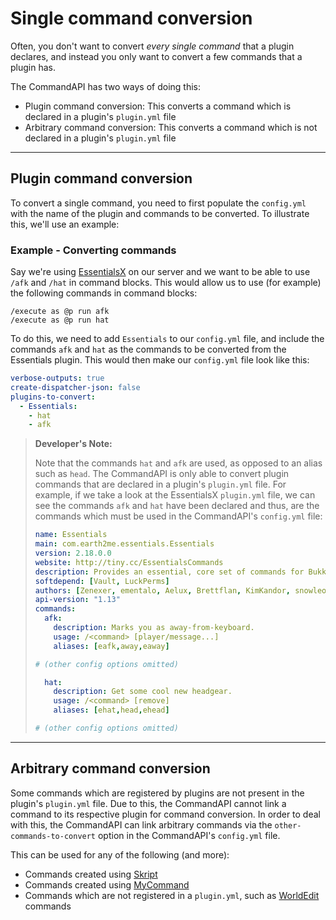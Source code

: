# Single command conversion

Often, you don't want to convert _every single command_ that a plugin declares, and instead you only want to convert a few commands that a plugin has.

The CommandAPI has two ways of doing this: 

- Plugin command conversion: This converts a command which is declared in a plugin's `plugin.yml` file
- Arbitrary command conversion: This converts a command which is not declared in a plugin's `plugin.yml` file

-----

## Plugin command conversion

To convert a single command, you need to first populate the `config.yml` with the name of the plugin and commands to be converted. To illustrate this, we'll use an example:

<div class="example">

### Example - Converting commands

Say we're using [EssentialsX](https://www.spigotmc.org/resources/essentialsx.9089/) on our server and we want to be able to use `/afk` and `/hat` in command blocks. This would allow us to use (for example) the following commands in command blocks:

```
/execute as @p run afk
/execute as @p run hat
```

To do this, we need to add `Essentials` to our `config.yml` file, and include the commands `afk` and `hat` as the commands to be converted from the Essentials plugin. This would then make our `config.yml` file look like this:

```yaml
verbose-outputs: true
create-dispatcher-json: false
plugins-to-convert: 
  - Essentials: 
    - hat
    - afk
```

> **Developer's Note:**
>
> Note that the commands `hat` and `afk` are used, as opposed to an alias such as `head`. The CommandAPI is only able to convert plugin commands that are declared in a plugin's `plugin.yml` file. For example, if we take a look at the EssentialsX `plugin.yml` file, we can see the commands `afk` and `hat` have been declared and thus, are the commands which must be used in the CommandAPI's `config.yml` file:
>
> ```yaml
> name: Essentials
> main: com.earth2me.essentials.Essentials
> version: 2.18.0.0
> website: http://tiny.cc/EssentialsCommands
> description: Provides an essential, core set of commands for Bukkit.
> softdepend: [Vault, LuckPerms]
> authors: [Zenexer, ementalo, Aelux, Brettflan, KimKandor, snowleo, ceulemans, Xeology, KHobbits, md_5, Iaccidentally, drtshock, vemacs, SupaHam, md678685]
> api-version: "1.13"
> commands:
>   afk:
>     description: Marks you as away-from-keyboard.
>     usage: /<command> [player/message...]
>     aliases: [eafk,away,eaway]
> 
> # (other config options omitted)
> 
>   hat:
>     description: Get some cool new headgear.
>     usage: /<command> [remove]
>     aliases: [ehat,head,ehead]
> 
> # (other config options omitted)
> ```

</div>

-----

## Arbitrary command conversion

Some commands which are registered by plugins are not present in the plugin's `plugin.yml` file. Due to this, the CommandAPI cannot link a command to its respective plugin for command conversion. In order to deal with this, the CommandAPI can link arbitrary commands via the `other-commands-to-convert` option in the CommandAPI's `config.yml` file.

This can be used for any of the following (and more):

- Commands created using [Skript](https://github.com/SkriptLang/Skript)
- Commands created using [MyCommand](https://dev.bukkit.org/projects/mycommand)
- Commands which are not registered in a `plugin.yml`, such as [WorldEdit](https://dev.bukkit.org/projects/worldedit) commands

